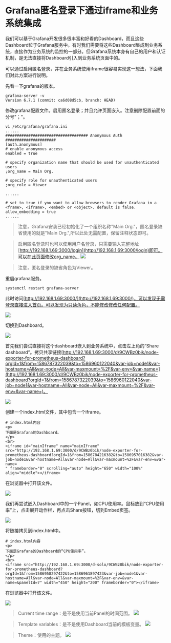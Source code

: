 # Grafana匿名登录下通过iframe和业务系统集成

我们可以基于Grafana开发很多很丰富和好看的Dashboard，而且这些Dashboard位于Grafana服务中。有时我们需要将这些Dashboard集成到业务系统，直接作为业务系统的监控的一部分。但Grafana系统本身有自己的用户和认证机制，是无法直接将Dashboard引入到业务系统页面中的。

可以通过启用匿名登录，并在业务系统使用iframe很容易实现这一想法，下面我们对此方案进行说明。

先看一下grafana的版本。

    grafana-server -v
    Version 6.7.1 (commit: ca6d08d5cb, branch: HEAD)

修改grafana配置文件。启用匿名登录；并且允许页面嵌入。注意删除配置前面的分号"；"。

    vi /etc/grafana/grafana.ini
    ......
    #################################### Anonymous Auth ######################
    [auth.anonymous]
    # enable anonymous access
    enabled = true

    # specify organization name that should be used for unauthenticated users
    ;org_name = Main Org.
    
    # specify role for unauthenticated users
    ;org_role = Viewer
    
    ......
    
    # set to true if you want to allow browsers to render Grafana in a <frame>, <iframe>, <embed> or <object>. default is false.
    allow_embedding = true
    ......

> 注意，Grafana安装已经初始化了一个组织名称"Main Org."，匿名登录缺省使用的就是"Main Org.",所以此处无需配置，保留注释状态即可。

> 启用匿名登录时也可以使用用户名登录，只需要输入完整地址[http://192.168.1.69:3000/login](http://192.168.1.69:3000/login)即可。可以在此页面修改org_name。
![](images/grafana-org.png)

> 注意，匿名登录的缺省角色为Viewer。

重启grafana服务。

    systemctl restart grafana-server

此时访问[http://192.168.1.69:3000/](http://192.168.1.69:3000/)，可以发现无需登录直接进入首页。可以发现为只读角色，不能修改修改任何配置。

![](images/grafana-anonymous.png)

切换到Dashboard。

![](images/grafana-anonymous-dashboard.png)

首先我们尝试直接将这个dashboard嵌入到业务系统中，点击左上角的“Share dashboard”。拷贝共享链接[http://192.168.1.69:3000/d/9CWBz0bik/node-exporter-for-prometheus-dashboard?orgId=1&from=1586787322039&to=1586960122040&var-job=node1&var-hostname=All&var-node=All&var-maxmount=%2F&var-env=&var-name=](http://192.168.1.69:3000/d/9CWBz0bik/node-exporter-for-prometheus-dashboard?orgId=1&from=1586787322039&to=1586960122040&var-job=node1&var-hostname=All&var-node=All&var-maxmount=%2F&var-env=&var-name=)。

![](images/grafana-anonymous-dashboard-share.png)

创建一个index.html文件，其中包含一个iframe。

    # index.html内容
    <p>
    下面是Grafana的Dashboard。
    </p>
    <br>
    <iframe id="mainIframe" name="mainIframe" src="http://192.168.1.69:3000/d/9CWBz0bik/node-exporter-for-prometheus-dashboard?orgId=1&from=1586784216382&to=1586957016382&var-job=node1&var-hostname=All&var-node=All&var-maxmount=%2F&var-env=&var-name=
    " frameborder="0" scrolling="auto" height="650" width="100%" align="middle"></iframe>

在浏览器中打开该文件。

![](images/grafana-anonymous-dashboard-embed.png)

我们再尝试嵌入Dashboard中的一个Panel，如CPU使用率。鼠标放到“CPU使用率”上，点击展开动作栏，再点击Share按钮，切到Embed页签。

![](images/grafana-anonymous-panel.png)

将链接拷贝到index.html中。

    # index.html内容
    <p>
    下面是Grafana的Dashboard的“CPU使用率”。
    </p>
    <br>
    <iframe src="http://192.168.1.69:3000/d-solo/9CWBz0bik/node-exporter-for-prometheus-dashboard?orgId=1&from=1586958297422&to=1586961897423&var-job=node1&var-hostname=All&var-node=All&var-maxmount=%2F&var-env=&var-name=&panelId=7" width="450" height="200" frameborder="0"></iframe>

在浏览器中打开该文件。

![](images/grafana-anonymous-panel-embed.png)

> Current time range：是不是使用当前Panel的时间范围。
![](images/grafana-anonymous-time-range.png)

> Template variables：是不是使用Dashboard当前的模板变量。
![](images/grafana-anonymous-embed-variables.png)

> Theme：使用的主题。
![](images/grafana-anonymous-theme.png)
